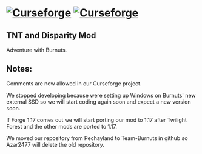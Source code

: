 [![Curseforge](https://cf.way2muchnoise.eu/full_482116_downloads.svg)](https://minecraft.curseforge.com/projects/the-twilight-forest) [![Curseforge](https://cf.way2muchnoise.eu/versions/482116.svg)](https://www.curseforge.com/minecraft/mc-mods/tnt-and-disparity)
==============
## TNT and Disparity Mod

Adventure with Burnuts.

## Notes:

Comments are now allowed in our Curseforge project.

We stopped developing because were setting up Windows on Burnuts' new external SSD so we will start coding again soon and expect a new version soon.

If Forge 1.17 comes out we will start porting our mod to 1.17 after Twilight Forest and the other mods are ported to 1.17.

We moved our repository from Pechayland to Team-Burnuts in github so Azar2477 will delete the old repository.
